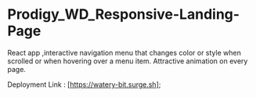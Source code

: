# Prodigy_WD_Responsive-Landing-Page
React app ,interactive navigation menu that changes color or style when scrolled or when hovering over a menu item. Attractive animation on every page.

Deployment Link : [https://watery-bit.surge.sh];
